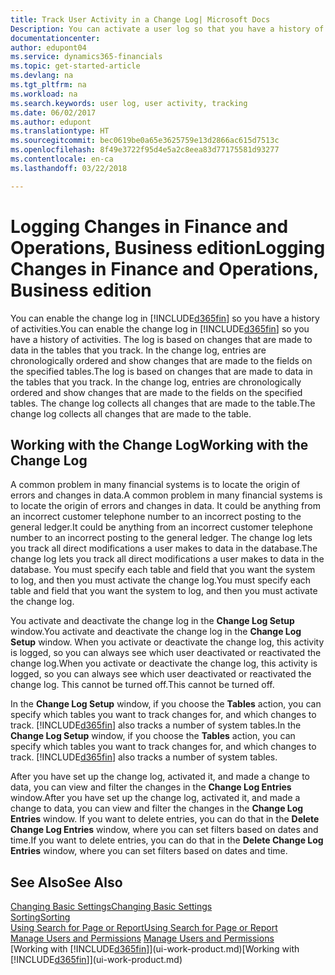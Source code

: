 ```yaml
---
title: Track User Activity in a Change Log| Microsoft Docs
Description: You can activate a user log so that you have a history of any changes made to data in tracked tables.
documentationcenter: 
author: edupont04
ms.service: dynamics365-financials
ms.topic: get-started-article
ms.devlang: na
ms.tgt_pltfrm: na
ms.workload: na
ms.search.keywords: user log, user activity, tracking
ms.date: 06/02/2017
ms.author: edupont
ms.translationtype: HT
ms.sourcegitcommit: bec0619be0a65e3625759e13d2866ac615d7513c
ms.openlocfilehash: 8f49e3722f95d4e5a2c8eea83d77175581d93277
ms.contentlocale: en-ca
ms.lasthandoff: 03/22/2018

---
```

# <a name="logging-changes-in-finance-and-operations-business-edition"></a><span data-ttu-id="88526-102">Logging Changes in Finance and Operations, Business edition</span><span class="sxs-lookup"><span data-stu-id="88526-102">Logging Changes in Finance and Operations, Business edition</span></span> 
<span data-ttu-id="88526-103">You can enable the change log in [!INCLUDE[d365fin](includes/d365fin_md.md)] so you have a history of activities.</span><span class="sxs-lookup"><span data-stu-id="88526-103">You can enable the change log in [!INCLUDE[d365fin](includes/d365fin_md.md)] so you have a history of activities.</span></span> <span data-ttu-id="88526-104">The log is based on changes that are made to data in the tables that you track. In the change log, entries are chronologically ordered and show changes that are made to the fields on the specified tables.</span><span class="sxs-lookup"><span data-stu-id="88526-104">The log is based on changes that are made to data in the tables that you track. In the change log, entries are chronologically ordered and show changes that are made to the fields on the specified tables.</span></span> <span data-ttu-id="88526-105">The change log collects all changes that are made to the table.</span><span class="sxs-lookup"><span data-stu-id="88526-105">The change log collects all changes that are made to the table.</span></span>  

## <a name="working-with-the-change-log"></a><span data-ttu-id="88526-106">Working with the Change Log</span><span class="sxs-lookup"><span data-stu-id="88526-106">Working with the Change Log</span></span>
<span data-ttu-id="88526-107">A common problem in many financial systems is to locate the origin of errors and changes in data.</span><span class="sxs-lookup"><span data-stu-id="88526-107">A common problem in many financial systems is to locate the origin of errors and changes in data.</span></span> <span data-ttu-id="88526-108">It could be anything from an incorrect customer telephone number to an incorrect posting to the general ledger.</span><span class="sxs-lookup"><span data-stu-id="88526-108">It could be anything from an incorrect customer telephone number to an incorrect posting to the general ledger.</span></span> <span data-ttu-id="88526-109">The change log lets you track all direct modifications a user makes to data in the database.</span><span class="sxs-lookup"><span data-stu-id="88526-109">The change log lets you track all direct modifications a user makes to data in the database.</span></span> <span data-ttu-id="88526-110">You must specify each table and field that you want the system to log, and then you must activate the change log.</span><span class="sxs-lookup"><span data-stu-id="88526-110">You must specify each table and field that you want the system to log, and then you must activate the change log.</span></span>  

<span data-ttu-id="88526-111">You activate and deactivate the change log in the **Change Log Setup** window.</span><span class="sxs-lookup"><span data-stu-id="88526-111">You activate and deactivate the change log in the **Change Log Setup** window.</span></span> <span data-ttu-id="88526-112">When you activate or deactivate the change log, this activity is logged, so you can always see which user deactivated or reactivated the change log.</span><span class="sxs-lookup"><span data-stu-id="88526-112">When you activate or deactivate the change log, this activity is logged, so you can always see which user deactivated or reactivated the change log.</span></span> <span data-ttu-id="88526-113">This cannot be turned off.</span><span class="sxs-lookup"><span data-stu-id="88526-113">This cannot be turned off.</span></span>  

<span data-ttu-id="88526-114">In the **Change Log Setup** window, if you choose the **Tables** action, you can specify which tables you want to track changes for, and which changes to track. [!INCLUDE[d365fin](includes/d365fin_md.md)] also tracks a number of system tables.</span><span class="sxs-lookup"><span data-stu-id="88526-114">In the **Change Log Setup** window, if you choose the **Tables** action, you can specify which tables you want to track changes for, and which changes to track. [!INCLUDE[d365fin](includes/d365fin_md.md)] also tracks a number of system tables.</span></span>

<span data-ttu-id="88526-115">After you have set up the change log, activated it, and made a change to data, you can view and filter the changes in the **Change Log Entries** window.</span><span class="sxs-lookup"><span data-stu-id="88526-115">After you have set up the change log, activated it, and made a change to data, you can view and filter the changes in the **Change Log Entries** window.</span></span> <span data-ttu-id="88526-116">If you want to delete entries, you can do that in the **Delete Change Log Entries** window, where you can set filters based on dates and time.</span><span class="sxs-lookup"><span data-stu-id="88526-116">If you want to delete entries, you can do that in the **Delete Change Log Entries** window, where you can set filters based on dates and time.</span></span>  

## <a name="see-also"></a><span data-ttu-id="88526-117">See Also</span><span class="sxs-lookup"><span data-stu-id="88526-117">See Also</span></span>
[<span data-ttu-id="88526-118">Changing Basic Settings</span><span class="sxs-lookup"><span data-stu-id="88526-118">Changing Basic Settings</span></span>](ui-change-basic-settings.md)  
[<span data-ttu-id="88526-119">Sorting</span><span class="sxs-lookup"><span data-stu-id="88526-119">Sorting</span></span>](ui-sorting.md)  
[<span data-ttu-id="88526-120">Using Search for Page or Report</span><span class="sxs-lookup"><span data-stu-id="88526-120">Using Search for Page or Report</span></span>](ui-search.md)  
<span data-ttu-id="88526-121">[Manage Users and Permissions](ui-how-users-permissions.md)  </span><span class="sxs-lookup"><span data-stu-id="88526-121">[Manage Users and Permissions](ui-how-users-permissions.md)  </span></span>  
<span data-ttu-id="88526-122">[Working with [!INCLUDE[d365fin](includes/d365fin_md.md)]](ui-work-product.md)</span><span class="sxs-lookup"><span data-stu-id="88526-122">[Working with [!INCLUDE[d365fin](includes/d365fin_md.md)]](ui-work-product.md)</span></span>  

